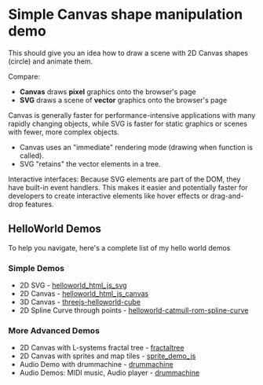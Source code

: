 # Simple Canvas shape manipulation demo

This should give you an idea how to draw a scene with 2D Canvas shapes (circle) and animate them.

Compare:
- **Canvas** draws **pixel** graphics onto the browser's page
- **SVG** draws a scene of **vector** graphics onto the browser's page

Canvas is generally faster for performance-intensive applications with many rapidly changing objects, while SVG is faster for static graphics or scenes with fewer, more complex objects.

- Canvas uses an "immediate" rendering mode (drawing when function is called).
- SVG "retains" the vector elements in a tree.

Interactive interfaces: Because SVG elements are part of the DOM, they have built-in event handlers. This makes it easier and potentially faster for developers to create interactive elements like hover effects or drag-and-drop features. 

## HelloWorld Demos
To help you navigate, here's a complete list of my hello world demos

### Simple Demos
- 2D SVG - [helloworld_html_js_svg](https://github.com/subatomicglue/helloworld_html_js_svg)
- 2D Canvas - [helloworld_html_js_canvas](https://github.com/subatomicglue/helloworld_html_js_canvas)
- 3D Canvas - [threejs-helloworld-cube](https://github.com/subatomicglue/threejs-helloworld-cube)
- 2D Spline Curve through points - [helloworld-catmull-rom-spline-curve](https://github.com/subatomicglue/helloworld-catmull-rom-spline-curve)

### More Advanced Demos
- 2D Canvas with L-systems fractal tree - [fractaltree](https://github.com/subatomicglue/fractaltree)
- 2D Canvas with sprites and map tiles - [sprite_demo_js](https://github.com/subatomicglue/sprite_demo_js)
- Audio Demo with drummachine - [drummachine](https://github.com/subatomicglue/drummachine)
- Audio Demos:  MIDI music, Audio player - [drummachine](https://github.com/subatomicglue/kiosk)
